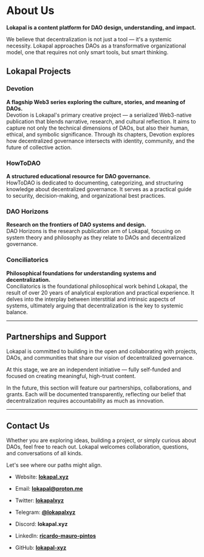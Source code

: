 # About Us 

**Lokapal is a content platform for DAO design, understanding, and impact.**

We believe that decentralization is not just a tool — it's a systemic necessity. Lokapal approaches DAOs as a transformative organizational model, one that requires not only smart tools, but smart thinking.

## Lokapal Projects

### Devotion  
**A flagship Web3 series exploring the culture, stories, and meaning of DAOs.**  
Devotion is Lokapal's primary creative project — a serialized Web3-native publication that blends narrative, research, and cultural reflection. It aims to capture not only the technical dimensions of DAOs, but also their human, ethical, and symbolic significance. Through its chapters, Devotion explores how decentralized governance intersects with identity, community, and the future of collective action.


### HowToDAO
**A structured educational resource for DAO governance.**  
HowToDAO is dedicated to documenting, categorizing, and structuring knowledge about decentralized governance. It serves as a practical guide to security, decision-making, and organizational best practices.


### DAO Horizons
**Research on the frontiers of DAO systems and design.**  
DAO Horizons is the research publication arm of Lokapal, focusing on system theory and philosophy as they relate to DAOs and decentralized governance. 


### Conciliatorics  
**Philosophical foundations for understanding systems and decentralization.**  
Conciliatorics is the foundational philosophical work behind Lokapal, the result of over 20 years of analytical exploration and practical experience. It delves into the interplay between interstitial and intrinsic aspects of systems, ultimately arguing that decentralization is the key to systemic balance.

---

## Partnerships and Support

Lokapal is committed to building in the open and collaborating with projects, DAOs, and communities that share our vision of decentralized governance.  

At this stage, we are an independent initiative — fully self-funded and focused on creating meaningful, high-trust content.  

In the future, this section will feature our partnerships, collaborations, and grants. Each will be documented transparently, reflecting our belief that decentralization requires accountability as much as innovation.  

---

## Contact Us

Whether you are exploring ideas, building a project, or simply curious about DAOs, feel free to reach out. Lokapal welcomes collaboration, questions, and conversations of all kinds.

Let's see where our paths might align.

- Website: **[lokapal.xyz](https://lokapal.xyz/)**

- Email: **[lokapal@proton.me](mailto:lokapal@proton.me)**

- Twitter: **[lokapalxyz](https://x.com/lokapalxyz)**

- Telegram: **[@lokapalxyz](https://t.me/lokapalxyz)**

- Discord: **lokapal.xyz**

- LinkedIn: **[ricardo-mauro-pintos](https://www.linkedin.com/in/ricardo-mauro-pintos/)**

- GitHub: **[lokapal-xyz](https://github.com/lokapal-xyz)** 

